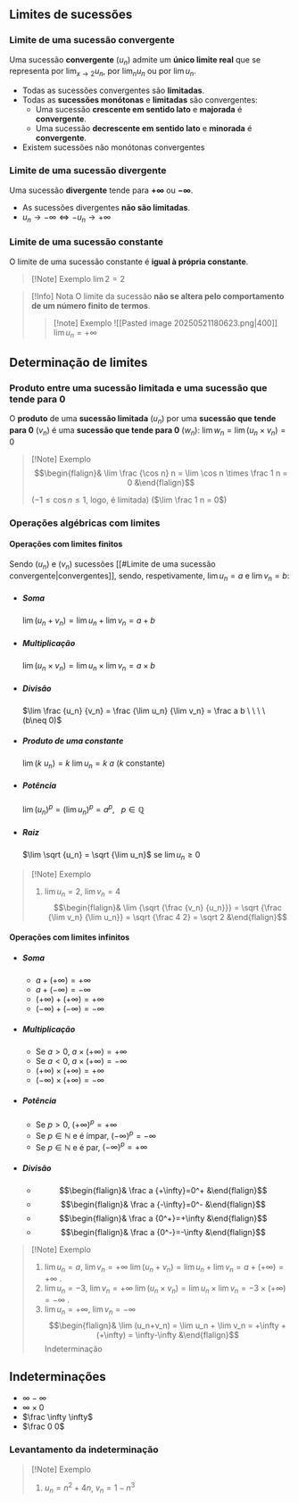 ## Limites de sucessões
### Limite de uma sucessão convergente
Uma sucessão **convergente** ($u_n$) admite um **único limite real** que se representa por $\lim_{x \to 2} u_n$, por $\lim_n u_n$ ou por $\lim u_n$.

- Todas as sucessões convergentes são **limitadas**.
- Todas as **sucessões monótonas** e **limitadas** são convergentes:
	- Uma sucessão **crescente em sentido lato** e **majorada** é **convergente**.
	- Uma sucessão **decrescente em sentido lato** e **minorada** é **convergente**.
- Existem sucessões não monótonas convergentes

### Limite de uma sucessão divergente
Uma sucessão **divergente** tende para **$+\infty$** ou **$-\infty$**.

- As sucessões divergentes **não são limitadas**.
- $u_n \rightarrow -\infty \iff -u_n \rightarrow +\infty$

### Limite de uma sucessão constante
O limite de uma sucessão constante é **igual à própria constante**.
>[!Note] Exemplo
>$\lim 2 = 2$

>[!Info] Nota
>O limite da sucessão **não se altera pelo comportamento de um número finito de termos**.
>>[!note] Exemplo
>>![[Pasted image 20250521180623.png|400]]
>>$\lim u_n = +\infty$

## Determinação de limites
### Produto entre uma sucessão limitada e uma sucessão que tende para 0
O **produto** de uma **sucessão limitada** $(u_n)$ por uma **sucessão que tende para 0** $(v_n)$ é uma **sucessão que tende para 0** $(w_n)$:
$\lim w_n = \lim(u_n \times v_n)=0$

>[!Note] Exemplo
>$$\begin{flalign}& \lim \frac {\cos n} n = \lim \cos n \times \frac 1 n = 0 &\end{flalign}$$
>
>($-1\leq \cos n \leq 1$, logo, é limitada)
>($\lim \frac 1 n = 0$)

### Operações algébricas com limites
#### Operações com limites finitos
Sendo $(u_n)$ e $(v_n)$ sucessões [[#Limite de uma sucessão convergente|convergentes]], sendo, respetivamente, $\lim u_n = a$ e $\lim v_n=b$:
- ##### Soma
	$\lim (u_n+v_n)=\lim u_n + \lim v_n = a+b$
- ##### Multiplicação
	$\lim (u_n \times v_n)=\lim u_n \times \lim v_n = a \times b$
- ##### Divisão
	$\lim \frac {u_n} {v_n} = \frac {\lim u_n} {\lim v_n} = \frac a b \ \ \ \ (b\neq 0)$
- ##### Produto de uma constante
	$\lim (k\ u_n) = k\ \lim u_n =k\ a$     ($k$ constante)
- ##### Potência
	$\lim (u_n)^p =(\lim u_n)^p=a^p, \ \ \ p \in \mathbb Q$
- ##### Raiz
	$\lim \sqrt {u_n} = \sqrt {\lim u_n}$    se $\lim u_n \geq 0$

>[!Note] Exemplo
>1. $\lim u_n=2$, $\lim v_n=4$
>$$\begin{flalign}& \lim {\sqrt {\frac {v_n} {u_n}}} = \sqrt {\frac {\lim v_n} {\lim u_n}} = \sqrt {\frac 4 2} = \sqrt 2 &\end{flalign}$$
#### Operações com limites infinitos
- ##### Soma
	- $a + (+\infty)=+\infty$
	- $a+ (-\infty)=-\infty$
	- $(+\infty)+(+\infty)=+\infty$
	- $(-\infty)+(-\infty)=-\infty$
- ##### Multiplicação
	- Se $a>0$, $a\times (+\infty)=+\infty$
	- Se $a<0$, $a\times (+\infty)=-\infty$
	- $(+\infty)\times (+\infty)=+\infty$
	- $(-\infty) \times (+\infty)=-\infty$
- ##### Potência
	- Se $p>0$, $(+\infty)^p=+\infty$
	- Se $p \in \mathbb N$ e é ímpar, $(-\infty)^p=-\infty$
	- Se $p \in \mathbb N$ e é par, $(-\infty)^p=+\infty$
- ##### Divisão
	- $$\begin{flalign}& \frac a {+\infty}=0^+ &\end{flalign}$$
	- $$\begin{flalign}& \frac a {-\infty}=0^- &\end{flalign}$$
	- $$\begin{flalign}& \frac a {0^+}=+\infty &\end{flalign}$$
	- $$\begin{flalign}& \frac a {0^-}=-\infty &\end{flalign}$$


>[!Note] Exemplo
>1. $\lim u_n=a$, $\lim v_n=+\infty$
>$\lim (u_n+v_n)=\lim u_n + \lim v_n= a +(+\infty)=+ \infty$
>.
>2. $\lim u_n=-3$, $\lim v_n=+\infty$
>$\lim (u_n \times v_n)= \lim u_n \times \lim v_n = -3 \times (+\infty) = -\infty$
>.
>3. $\lim u_n = +\infty$, $\lim v_n=-\infty$
>$$\begin{flalign}& \lim (u_n+v_n) = \lim u_n + \lim v_n = +\infty +(+\infty) = \infty-\infty &\end{flalign}$$
>Indeterminação

## Indeterminações
- $\infty-\infty$
- $\infty \times 0$
- $\frac \infty \infty$
- $\frac 0 0$
### Levantamento da indeterminação
>[!Note] Exemplo
>1. $u_n=n^2+4n$, $v_n=1-n^3$
